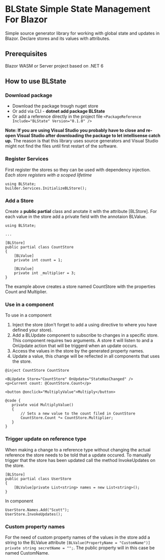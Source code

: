 # BLState Simple State Management For Blazor
Simple source generator library for working with global state and updates in Blazor. Declare stores and its values with attributes.

## Prerequisites
Blazor WASM or Server project based on .NET 6

## How to use BLState
### Download package
- Download the package trough nuget store  
- Or add via CLI - **dotnet add package BLState**  
- Or add a reference directly in the project file
`<PackageReference Include="BLState" Version="0.1.0" />`

**Note: If you are using Visual Studio you probably have to close and re-open Visual Studio after downloading the package to let intellisense catch up.**
The reason is that this library uses source generators and Visual Studio might not find the files until first restart of the software.

### Register Services
First register the stores so they can be used with dependency injection. *Each store registers with a scoped lifetime*
```
using BLState;
builder.Services.InitializeBLStore();
```

### Add a Store
Create a **public partial** class and anotate it with the attribute [BLStore]. For each value in the store add a private field with the annotaion BLValue.
```
using BLState;

...

[BLStore]
public partial class CountStore
{
    [BLValue]
    private int count = 1;
    
    [BLValue]
    private int _multiplier = 3;
}
```
The example above creates a store named CountStore with the properties Count and Multiplier.

### Use in a component
To use in a component   
1. Inject the store (don't forget to add a using directive to where you have defined your store).
2. Add a BLUpdate component to subscribe to changes in a specific store.  This component requires two arguments. A store it will listen to and a OnUpdate action that will be triggerd when an update occurs.
3. Access the values in the store by the generated property names.
4. Update a value, this change will be reflected in all components that uses the store.
```
@inject CountStore CountStore

<BLUpdate Store="CountStore" OnUpdate="StateHasChanged" /> 
<p>Current count: @CountStore.Count</p>  

<button @onclick="MultiplyValue">Multiply</button>

@code {  
   private void MultiplyValue()
   {
       // Sets a new value to the count filed in CountStore
       CountStore.Count *= CountStore.Multiplier;
   }
}
```

### Trigger update on reference type
When making a change to a reference type without changing the actual reference the store needs to be told that a update occured.
To manually trigger that the store has been updated call the method InvokeUpdates on the store.

```
[BLStore]
public partial class UserStore
{
    [BLValue]private List<string> names = new List<string>();
}
```
In component

```
UserStore.Names.Add("Scott");
UserStore.InvokeUpdates();
```

### Custom property names
For the need of custom property names of the values in the store add a string to the BLValue attribute
`[BLValue(PropertyName = "CustomName")] private string secretName = "";`. The public property will in this case be named CustomName.
